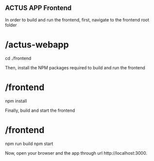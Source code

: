 ## ACTUS APP Frontend

In order to build and run the frontend, first, navigate to the frontend root folder

# /actus-webapp
cd ./frontend

Then, install the NPM packages required to build and run the frontend

# /frontend
npm install

Finally, build and start the frontend

# /frontend
npm run build
npm start

Now, open your browser and the app through url http://localhost:3000.
